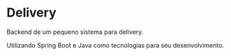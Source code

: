 # Delivery

Backend de um pequeno sistema para delivery.

Utilizando Spring Boot e Java como tecnologias para seu desenvolvimento.

